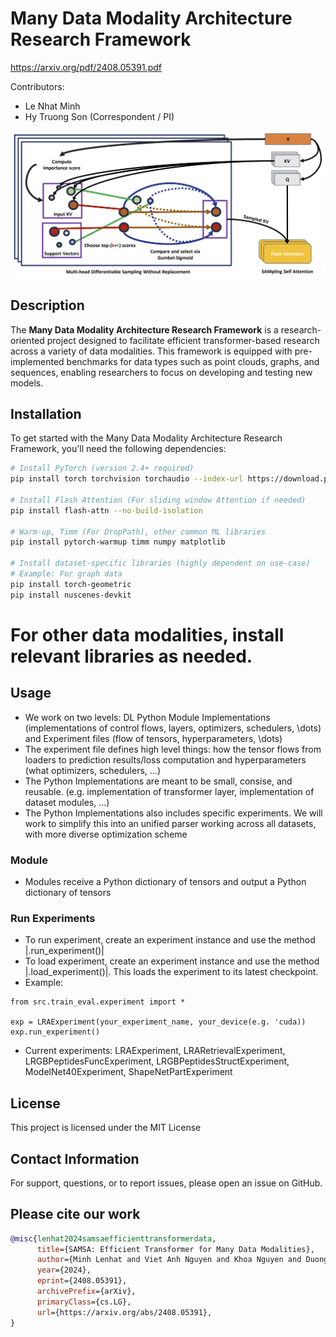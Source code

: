 # Many Data Modality Architecture Research Framework

https://arxiv.org/pdf/2408.05391.pdf

Contributors:
* Le Nhat Minh
* Hy Truong Son (Correspondent / PI)

![SAMSA](SAMSA.png)

## Description
The **Many Data Modality Architecture Research Framework** is a research-oriented project designed to facilitate efficient transformer-based research across a variety of data modalities. This framework is equipped with pre-implemented benchmarks for data types such as point clouds, graphs, and sequences, enabling researchers to focus on developing and testing new models.

## Installation

To get started with the Many Data Modality Architecture Research Framework, you'll need the following dependencies:

```bash
# Install PyTorch (version 2.4+ required)
pip install torch torchvision torchaudio --index-url https://download.pytorch.org/whl/cu124

# Install Flash Attention (For sliding window Attention if needed)
pip install flash-attn --no-build-isolation

# Warm-up, Timm (For DropPath), other common ML libraries
pip install pytorch-warmup timm numpy matplotlib

# Install dataset-specific libraries (highly dependent on use-case)
# Example: For graph data
pip install torch-geometric
pip install nuscenes-devkit
```

# For other data modalities, install relevant libraries as needed.

## Usage
- We work on two levels: DL Python Module Implementations (implementations of control flows, layers, optimizers, schedulers, \dots) and Experiment files (flow of tensors, hyperparameters, \dots)
- The experiment file defines high level things: how the tensor flows from loaders to prediction results/loss computation and hyperparameters (what optimizers, schedulers, ...)
- The Python Implementations are meant to be small, consise, and reusable. (e.g. implementation of transformer layer, implementation of dataset modules, ...)
- The Python Implementations also includes specific experiments. We will work to simplify this into an unified parser working across all datasets, with more diverse optimization scheme

### Module
- Modules receive a Python dictionary of tensors and output a Python dictionary of tensors

### Run Experiments
- To run experiment, create an experiment instance and use the method |.run_experiment()|
- To load experiment, create an experiment instance and use the method |.load_experiment()|. This loads the experiment to its latest checkpoint.
- Example:
```
from src.train_eval.experiment import *

exp = LRAExperiment(your_experiment_name, your_device(e.g. 'cuda))
exp.run_experiment()
```
- Current experiments: LRAExperiment, LRARetrievalExperiment, LRGBPeptidesFuncExperiment, LRGBPeptidesStructExperiment, ModelNet40Experiment, ShapeNetPartExperiment

## License
This project is licensed under the MIT License 

## Contact Information
For support, questions, or to report issues, please open an issue on GitHub.

## Please cite our work

```bibtex
@misc{lenhat2024samsaefficienttransformerdata,
      title={SAMSA: Efficient Transformer for Many Data Modalities}, 
      author={Minh Lenhat and Viet Anh Nguyen and Khoa Nguyen and Duong Duc Hieu and Dao Huu Hung and Truong Son Hy},
      year={2024},
      eprint={2408.05391},
      archivePrefix={arXiv},
      primaryClass={cs.LG},
      url={https://arxiv.org/abs/2408.05391}, 
}
```
